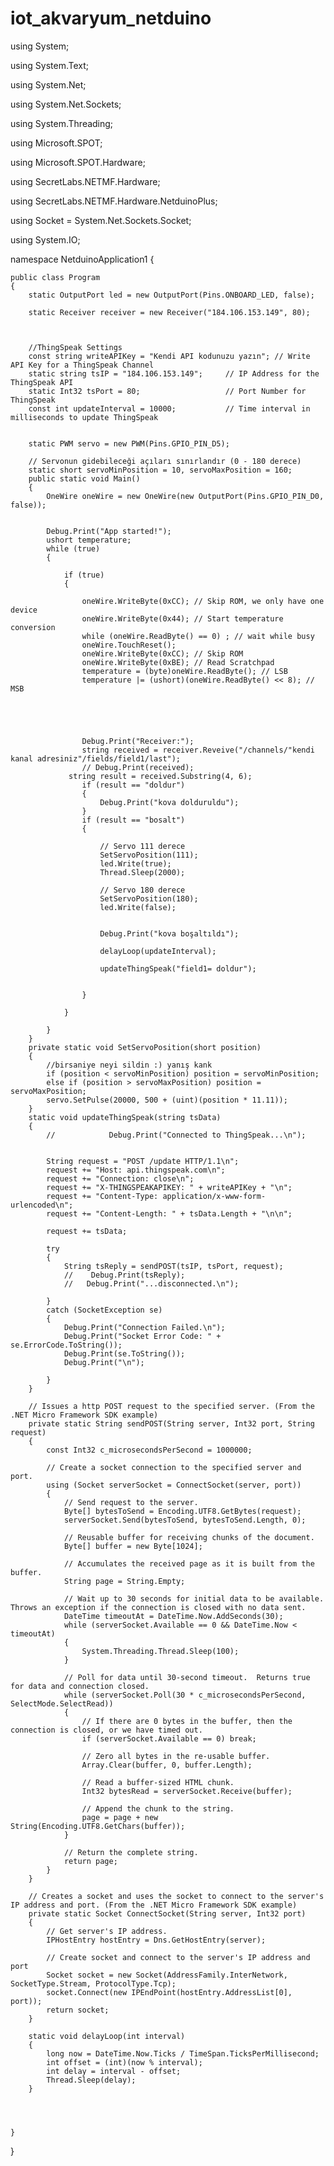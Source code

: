 iot_akvaryum_netduino
=====================
using System;

using System.Text;

using System.Net;

using System.Net.Sockets;

using System.Threading;

using Microsoft.SPOT;

using Microsoft.SPOT.Hardware;

using SecretLabs.NETMF.Hardware;

using SecretLabs.NETMF.Hardware.NetduinoPlus;

using Socket = System.Net.Sockets.Socket;

using System.IO;


namespace NetduinoApplication1
{


    public class Program
    {
        static OutputPort led = new OutputPort(Pins.ONBOARD_LED, false);

        static Receiver receiver = new Receiver("184.106.153.149", 80);



        //ThingSpeak Settings
        const string writeAPIKey = "Kendi API kodunuzu yazın"; // Write API Key for a ThingSpeak Channel
        static string tsIP = "184.106.153.149";     // IP Address for the ThingSpeak API
        static Int32 tsPort = 80;                   // Port Number for ThingSpeak
        const int updateInterval = 10000;           // Time interval in milliseconds to update ThingSpeak 


        static PWM servo = new PWM(Pins.GPIO_PIN_D5);

        // Servonun gidebileceği açıları sınırlandır (0 - 180 derece)
        static short servoMinPosition = 10, servoMaxPosition = 160;
        public static void Main()
        {
            OneWire oneWire = new OneWire(new OutputPort(Pins.GPIO_PIN_D0, false));


            Debug.Print("App started!");
            ushort temperature;
            while (true)
            {
                
                if (true)
                {
                    
                    oneWire.WriteByte(0xCC); // Skip ROM, we only have one device
                    oneWire.WriteByte(0x44); // Start temperature conversion
                    while (oneWire.ReadByte() == 0) ; // wait while busy
                    oneWire.TouchReset();
                    oneWire.WriteByte(0xCC); // Skip ROM
                    oneWire.WriteByte(0xBE); // Read Scratchpad
                    temperature = (byte)oneWire.ReadByte(); // LSB
                    temperature |= (ushort)(oneWire.ReadByte() << 8); // MSB
                    

                    
                   

                    Debug.Print("Receiver:");
                    string received = receiver.Reveive("/channels/"kendi kanal adresiniz"/fields/field1/last");
                    // Debug.Print(received);
                 string result = received.Substring(4, 6);
                    if (result == "doldur")
                    {
                        Debug.Print("kova dolduruldu");
                    }
                    if (result == "bosalt")
                    {

                        // Servo 111 derece
                        SetServoPosition(111);
                        led.Write(true);
                        Thread.Sleep(2000);

                        // Servo 180 derece
                        SetServoPosition(180);
                        led.Write(false);
                       
                        
                        Debug.Print("kova boşaltıldı");

                        delayLoop(updateInterval);

                        updateThingSpeak("field1= doldur");


                    }
        
                }

            }
        }
        private static void SetServoPosition(short position)
        {
            //birsaniye neyi sildin :) yanış kank 
            if (position < servoMinPosition) position = servoMinPosition;
            else if (position > servoMaxPosition) position = servoMaxPosition;
            servo.SetPulse(20000, 500 + (uint)(position * 11.11));
        }
        static void updateThingSpeak(string tsData)
        {
            //            Debug.Print("Connected to ThingSpeak...\n");


            String request = "POST /update HTTP/1.1\n";
            request += "Host: api.thingspeak.com\n";
            request += "Connection: close\n";
            request += "X-THINGSPEAKAPIKEY: " + writeAPIKey + "\n";
            request += "Content-Type: application/x-www-form-urlencoded\n";
            request += "Content-Length: " + tsData.Length + "\n\n";

            request += tsData;

            try
            {
                String tsReply = sendPOST(tsIP, tsPort, request);
                //    Debug.Print(tsReply);
                //   Debug.Print("...disconnected.\n");

            }
            catch (SocketException se)
            {
                Debug.Print("Connection Failed.\n");
                Debug.Print("Socket Error Code: " + se.ErrorCode.ToString());
                Debug.Print(se.ToString());
                Debug.Print("\n");

            }
        }

        // Issues a http POST request to the specified server. (From the .NET Micro Framework SDK example)
        private static String sendPOST(String server, Int32 port, String request)
        {
            const Int32 c_microsecondsPerSecond = 1000000;

            // Create a socket connection to the specified server and port.
            using (Socket serverSocket = ConnectSocket(server, port))
            {
                // Send request to the server.
                Byte[] bytesToSend = Encoding.UTF8.GetBytes(request);
                serverSocket.Send(bytesToSend, bytesToSend.Length, 0);

                // Reusable buffer for receiving chunks of the document.
                Byte[] buffer = new Byte[1024];

                // Accumulates the received page as it is built from the buffer.
                String page = String.Empty;

                // Wait up to 30 seconds for initial data to be available.  Throws an exception if the connection is closed with no data sent.
                DateTime timeoutAt = DateTime.Now.AddSeconds(30);
                while (serverSocket.Available == 0 && DateTime.Now < timeoutAt)
                {
                    System.Threading.Thread.Sleep(100);
                }

                // Poll for data until 30-second timeout.  Returns true for data and connection closed.
                while (serverSocket.Poll(30 * c_microsecondsPerSecond, SelectMode.SelectRead))
                {
                    // If there are 0 bytes in the buffer, then the connection is closed, or we have timed out.
                    if (serverSocket.Available == 0) break;

                    // Zero all bytes in the re-usable buffer.
                    Array.Clear(buffer, 0, buffer.Length);

                    // Read a buffer-sized HTML chunk.
                    Int32 bytesRead = serverSocket.Receive(buffer);

                    // Append the chunk to the string.
                    page = page + new String(Encoding.UTF8.GetChars(buffer));
                }

                // Return the complete string.
                return page;
            }
        }

        // Creates a socket and uses the socket to connect to the server's IP address and port. (From the .NET Micro Framework SDK example)
        private static Socket ConnectSocket(String server, Int32 port)
        {
            // Get server's IP address.
            IPHostEntry hostEntry = Dns.GetHostEntry(server);

            // Create socket and connect to the server's IP address and port
            Socket socket = new Socket(AddressFamily.InterNetwork, SocketType.Stream, ProtocolType.Tcp);
            socket.Connect(new IPEndPoint(hostEntry.AddressList[0], port));
            return socket;
        }

        static void delayLoop(int interval)
        {
            long now = DateTime.Now.Ticks / TimeSpan.TicksPerMillisecond;
            int offset = (int)(now % interval);
            int delay = interval - offset;
            Thread.Sleep(delay);
        }




    }
}

